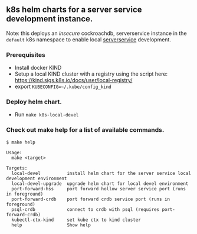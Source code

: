 ## k8s helm charts for a server service development instance.

Note: this deploys an *insecure* cockroachdb, serverservice instance in the
`default` k8s namespace to enable local [serverservice](https://github.com/metal-toolbox/hollow-serverservice/) development.


### Prerequisites

- Install docker KIND
- Setup a local KIND cluster with a registry using the script here: https://kind.sigs.k8s.io/docs/user/local-registry/
- export `KUBECONFIG=~/.kube/config_kind`

### Deploy helm chart.

- Run `make k8s-local-devel`

### Check out make help for a list of available commands.


```
$ make help

Usage:
  make <target>

Targets:
  local-devel          install helm chart for the server service local development environment
  local-devel-upgrade  upgrade helm chart for local devel environment
  port-forward-hss     port forward hollow server service port (runs in foreground)
  port-forward-crdb    port forward crdb service port (runs in foreground)
  psql-crdb            connect to crdb with psql (requires port-forward-crdb)
  kubectl-ctx-kind     set kube ctx to kind cluster
  help                 Show help
```
